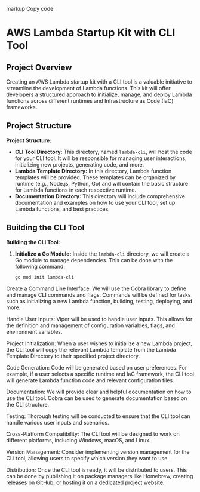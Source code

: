 markup
Copy code
# AWS Lambda Startup Kit with CLI Tool

## Project Overview

Creating an AWS Lambda startup kit with a CLI tool is a valuable initiative to streamline the development of Lambda functions. This kit will offer developers a structured approach to initialize, manage, and deploy Lambda functions across different runtimes and Infrastructure as Code (IaC) frameworks.

## Project Structure

**Project Structure:**
- **CLI Tool Directory:** This directory, named `lambda-cli`, will host the code for your CLI tool. It will be responsible for managing user interactions, initializing new projects, generating code, and more.
- **Lambda Template Directory:** In this directory, Lambda function templates will be provided. These templates can be organized by runtime (e.g., Node.js, Python, Go) and will contain the basic structure for Lambda functions in each respective runtime.
- **Documentation Directory:** This directory will include comprehensive documentation and examples on how to use your CLI tool, set up Lambda functions, and best practices.

## Building the CLI Tool

**Building the CLI Tool:**
1. **Initialize a Go Module:** Inside the `lambda-cli` directory, we will create a Go module to manage dependencies. This can be done with the following command:

   ```markup
   go mod init lambda-cli
Create a Command Line Interface: We will use the Cobra library to define and manage CLI commands and flags. Commands will be defined for tasks such as initializing a new Lambda function, building, testing, deploying, and more.

Handle User Inputs: Viper will be used to handle user inputs. This allows for the definition and management of configuration variables, flags, and environment variables.

Project Initialization: When a user wishes to initialize a new Lambda project, the CLI tool will copy the relevant Lambda template from the Lambda Template Directory to their specified project directory.

Code Generation: Code will be generated based on user preferences. For example, if a user selects a specific runtime and IaC framework, the CLI tool will generate Lambda function code and relevant configuration files.

Documentation: We will provide clear and helpful documentation on how to use the CLI tool. Cobra can be used to generate documentation based on the CLI structure.

Testing: Thorough testing will be conducted to ensure that the CLI tool can handle various user inputs and scenarios.

Cross-Platform Compatibility: The CLI tool will be designed to work on different platforms, including Windows, macOS, and Linux.

Version Management: Consider implementing version management for the CLI tool, allowing users to specify which version they want to use.

Distribution: Once the CLI tool is ready, it will be distributed to users. This can be done by publishing it on package managers like Homebrew, creating releases on GitHub, or hosting it on a dedicated project website.